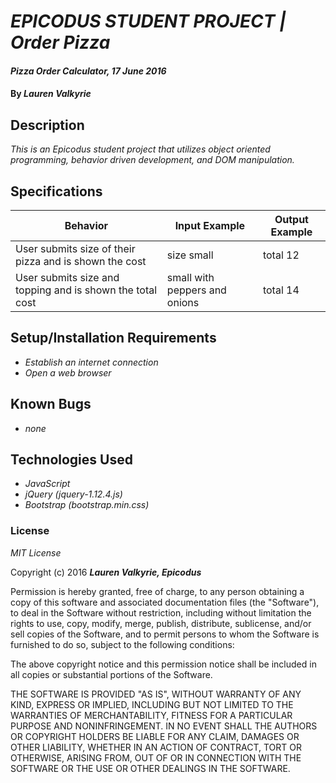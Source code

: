 # _EPICODUS STUDENT PROJECT | Order Pizza_

#### _Pizza Order Calculator, 17 June 2016_

#### By _**Lauren Valkyrie**_

## Description

_This is an Epicodus student project that utilizes object oriented programming, behavior driven development, and DOM manipulation._

## Specifications

Behavior  | Input Example | Output Example
------------- | ------------- | -------------
User submits size of their pizza and is shown the cost | size small  | total 12
User submits size and topping and is shown the total cost | small with peppers and onions  | total 14

## Setup/Installation Requirements

* _Establish an internet connection_
* _Open a web browser_

## Known Bugs

* _none_

## Technologies Used

* _JavaScript_
* _jQuery (jquery-1.12.4.js)_
* _Bootstrap (bootstrap.min.css)_

### License

*MIT License*

Copyright (c) 2016 **_Lauren Valkyrie, Epicodus_**

Permission is hereby granted, free of charge, to any person obtaining a copy of this software and associated documentation files (the "Software"), to deal in the Software without restriction, including without limitation the rights to use, copy, modify, merge, publish, distribute, sublicense, and/or sell copies of the Software, and to permit persons to whom the Software is furnished to do so, subject to the following conditions:

The above copyright notice and this permission notice shall be included in all copies or substantial portions of the Software.

THE SOFTWARE IS PROVIDED "AS IS", WITHOUT WARRANTY OF ANY KIND, EXPRESS OR IMPLIED, INCLUDING BUT NOT LIMITED TO THE WARRANTIES OF MERCHANTABILITY, FITNESS FOR A PARTICULAR PURPOSE AND NONINFRINGEMENT. IN NO EVENT SHALL THE AUTHORS OR COPYRIGHT HOLDERS BE LIABLE FOR ANY CLAIM, DAMAGES OR OTHER LIABILITY, WHETHER IN AN ACTION OF CONTRACT, TORT OR OTHERWISE, ARISING FROM, OUT OF OR IN CONNECTION WITH THE SOFTWARE OR THE USE OR OTHER DEALINGS IN THE SOFTWARE.
